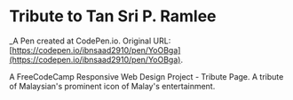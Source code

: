 # Tribute to Tan Sri P. Ramlee
 _A Pen created at CodePen.io. Original URL: [https://codepen.io/ibnsaad2910/pen/YoOBga](https://codepen.io/ibnsaad2910/pen/YoOBga).

 A FreeCodeCamp Responsive Web Design Project - Tribute Page. A tribute of Malaysian's prominent icon of Malay's entertainment.